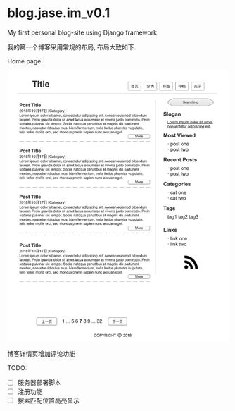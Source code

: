 # blog.jase.im_v0.1
My first personal blog-site using Django framework

我的第一个博客采用常规的布局, 布局大致如下.

Home page:

![home](README.assets/home.png)

博客详情页增加评论功能

TODO:

-   [ ] 服务器部署脚本
-   [ ] 注册功能
-   [ ] 搜索匹配位置高亮显示